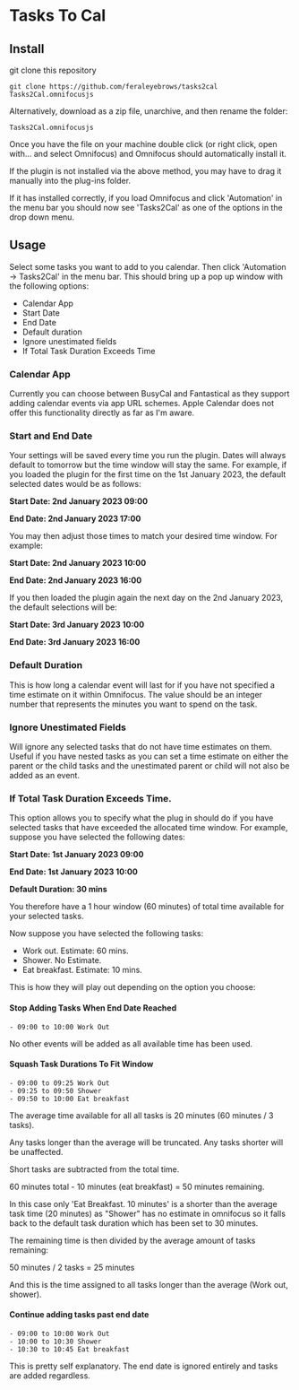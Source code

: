 # Tasks To Cal

## Install

git clone this repository

`git clone https://github.com/feraleyebrows/tasks2cal Tasks2Cal.omnifocusjs`

Alternatively, download as a zip file, unarchive, and then rename the folder: 

`Tasks2Cal.omnifocusjs`

Once you have the file on your machine double click (or right click, open with... and select Omnifocus) and Omnifocus should automatically install it. 

If the plugin is not installed via the above method, you may have to drag it manually into the plug-ins folder.

If it has installed correctly, if you load Omnifocus and click 'Automation' in the menu bar you should now see 'Tasks2Cal' as one of the options in the drop down menu.

## Usage

Select some tasks you want to add to you calendar. Then click 'Automation -> Tasks2Cal' in the menu bar. This should bring up a pop up window with the following options:

- Calendar App
- Start Date
- End Date
- Default duration
- Ignore unestimated fields
- If Total Task Duration Exceeds Time

### Calendar App

Currently you can choose between BusyCal and Fantastical as they support adding calendar events via app URL schemes. Apple Calendar does not offer this functionality directly as far as I'm aware.

### Start and End Date

Your settings will be saved every time you run the plugin. Dates will always default to tomorrow but the time window will stay the same. For example, if you loaded the plugin for the first time on the 1st January 2023, the default selected dates would be as follows:

**Start Date: 2nd January 2023 09:00**

**End Date: 2nd January 2023 17:00**

You may then adjust those times to match your desired time window. For example:

**Start Date: 2nd January 2023 10:00**

**End Date: 2nd January 2023 16:00**

If you then loaded the plugin again the next day on the 2nd January 2023, the default selections will be:

**Start Date: 3rd January 2023 10:00**

**End Date: 3rd January 2023 16:00**

### Default Duration

This is how long a calendar event will last for if you have not specified a time estimate on it within Omnifocus. The value should be an integer number that represents the minutes you want to spend on the task.

### Ignore Unestimated Fields

Will ignore any selected tasks that do not have time estimates on them. Useful if you have nested tasks as you can set a time estimate on either the parent or the child tasks and the unestimated parent or child will not also be added as an event.

### If Total Task Duration Exceeds Time.

This option allows you to specify what the plug in should do if you have selected tasks that have exceeded the allocated time window. For example, suppose you have selected the following dates:

**Start Date: 1st January 2023 09:00**

**End Date: 1st January 2023 10:00**

**Default Duration: 30 mins**

You therefore have a 1 hour window (60 minutes) of total time available for your selected tasks.

Now suppose you have selected the following tasks:

- Work out. Estimate: 60 mins.
- Shower. No Estimate.
- Eat breakfast. Estimate: 10 mins.

This is how they will play out depending on the option you choose:

#### Stop Adding Tasks When End Date Reached
```
- 09:00 to 10:00 Work Out
```

No other events will be added as all available time has been used.

#### Squash Task Durations To Fit Window
```
- 09:00 to 09:25 Work Out
- 09:25 to 09:50 Shower
- 09:50 to 10:00 Eat breakfast
```

The average time available for all all tasks is 20 minutes (60 minutes / 3 tasks).

Any tasks longer than the average will be truncated. Any tasks shorter will be unaffected.

Short tasks are subtracted from the total time.

60 minutes total - 10 minutes (eat breakfast) = 50 minutes remaining.

In this case only 'Eat Breakfast. 10 minutes' is a shorter than the average task time (20 minutes) as "Shower" has no estimate in omnifocus so it falls back to the default task duration which has been set to 30 minutes.

The remaining time is then divided by the average amount of tasks remaining:

50 minutes / 2 tasks = 25 minutes

And this is the time assigned to all tasks longer than the average (Work out, shower).

#### Continue adding tasks past end date
```
- 09:00 to 10:00 Work Out
- 10:00 to 10:30 Shower
- 10:30 to 10:45 Eat breakfast
```

This is pretty self explanatory. The end date is ignored entirely and tasks are added regardless.



